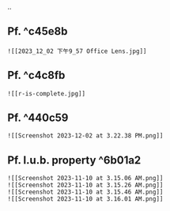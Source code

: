 ..

Pf. ^c45e8b
- 
	![[2023_12_02 下午9_57 Office Lens.jpg]]

Pf. ^c4c8fb
- 
	![[r-is-complete.jpg]]

Pf. ^440c59
- 
	![[Screenshot 2023-12-02 at 3.22.38 PM.png]]

Pf. l.u.b. property ^6b01a2
- 
	![[Screenshot 2023-11-10 at 3.15.06 AM.png]]
	![[Screenshot 2023-11-10 at 3.15.26 AM.png]]
	![[Screenshot 2023-11-10 at 3.15.46 AM.png]]
	![[Screenshot 2023-11-10 at 3.16.01 AM.png]]